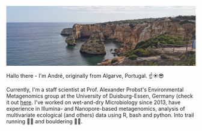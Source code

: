 ![Algarve, Portugal](https://github.com/GeoMicroSoares/GeoMicroSoares/raw/master/2020-06-09%2018.12.34.jpg)

Hallo there - I'm André, originally from Algarve, Portugal. ☝️☀️😎 

Currently, I'm a staff scientist at Prof. Alexander Probst's Environmental Metagenomics group at the University of Duisburg-Essen, Germany (check it out [here](https://www.uni-due.de/probst-lab/team.php). I've worked on wet-and-dry Microbiology since 2013, have experience in Illumina- and Nanopore-based metagenomics, analysis of multivariate ecological (and others) data using R, bash and python. Into trail running 🏃‍♂️ and bouldering 🧗‍♂️.
